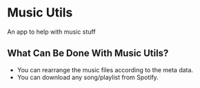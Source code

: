 # Music Utils

An app to help with music stuff

## What Can Be Done With Music Utils?

- You can rearrange the music files according to the meta data.
- You can download any song/playlist from Spotify.
